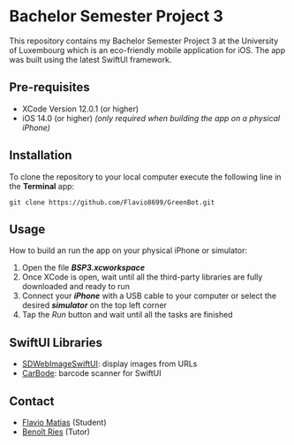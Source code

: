 # Bachelor Semester Project 3

This repository contains my Bachelor Semester Project 3 at the University of Luxembourg which is an eco-friendly mobile application for iOS. 
The app was built using the latest SwiftUI framework.

## Pre-requisites
* XCode Version 12.0.1 (or higher)
* iOS 14.0 (or higher) *(only required when building the app on a physical iPhone)*

## Installation
To clone the repository to your local computer execute the following line in the **Terminal** app:
```
git clone https://github.com/Flavio8699/GreenBot.git
```

## Usage
How to build an run the app on your physical iPhone or simulator:
1. Open the file ***BSP3.xcworkspace***
2. Once XCode is open, wait until all the third-party libraries are fully downloaded and ready to run
3. Connect your ***iPhone*** with a USB cable to your computer or select the desired ***simulator*** on the top left corner
4. Tap the *Run* button and wait until all the tasks are finished

## SwiftUI Libraries
* [SDWebImageSwiftUI](https://github.com/SDWebImage/SDWebImageSwiftUI): display images from URLs
* [CarBode](https://github.com/heart/CarBode-Barcode-Scanner-For-SwiftUI): barcode scanner for SwiftUI

## Contact

* [Flavio Matias](mailto:flavio8699@gmail.com) (Student)
* [Benoît Ries](mailto:benoit.ries@uni.lu) (Tutor)
